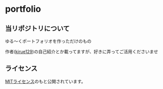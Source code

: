 # portfolio

## 当リポジトリについて
ゆる～くポートフォリオを作っただけのもの

作者([kirue129](https://github.com/kirue129))の自己紹介とか載ってますが、好きに弄ってご活用くださいませ

## ライセンス
[MITライセンス](LICENSE.txt)のもと公開されています。
